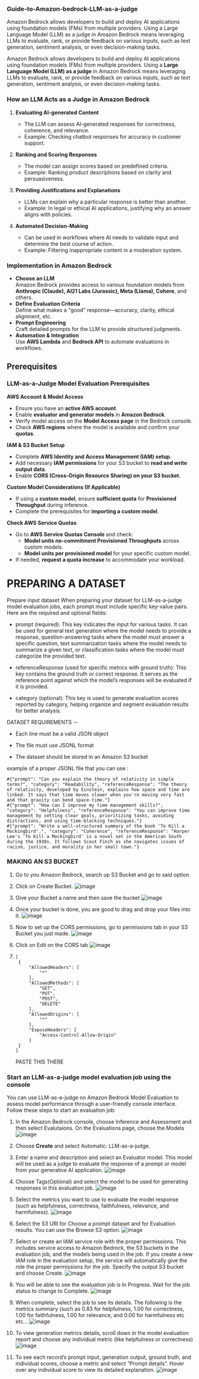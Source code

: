 ### Guide-to-Amazon-bedrock-LLM-as-a-judge

Amazon Bedrock allows developers to build and deploy AI applications using foundation models (FMs) from multiple providers. Using a Large Language Model (LLM) as a judge in Amazon Bedrock means leveraging LLMs to evaluate, rank, or provide feedback on various inputs, such as text generation, sentiment analysis, or even decision-making tasks.

Amazon Bedrock allows developers to build and deploy AI applications using foundation models (FMs) from multiple providers. Using a **Large Language Model (LLM) as a judge** in Amazon Bedrock means leveraging LLMs to evaluate, rank, or provide feedback on various inputs, such as text generation, sentiment analysis, or even decision-making tasks.

### **How an LLM Acts as a Judge in Amazon Bedrock**
1. **Evaluating AI-generated Content**  
   - The LLM can assess AI-generated responses for correctness, coherence, and relevance.  
   - Example: Checking chatbot responses for accuracy in customer support.

2. **Ranking and Scoring Responses**  
   - The model can assign scores based on predefined criteria.  
   - Example: Ranking product descriptions based on clarity and persuasiveness.

3. **Providing Justifications and Explanations**  
   - LLMs can explain why a particular response is better than another.  
   - Example: In legal or ethical AI applications, justifying why an answer aligns with policies.

4. **Automated Decision-Making**  
   - Can be used in workflows where AI needs to validate input and determine the best course of action.  
   - Example: Filtering inappropriate content in a moderation system.

### **Implementation in Amazon Bedrock**
- **Choose an LLM**  
  Amazon Bedrock provides access to various foundation models from **Anthropic (Claude), AI21 Labs (Jurassic), Meta (Llama), Cohere**, and others.  
- **Define Evaluation Criteria**  
  Define what makes a "good" response—accuracy, clarity, ethical alignment, etc.  
- **Prompt Engineering**  
  Craft detailed prompts for the LLM to provide structured judgments.  
- **Automation & Integration**  
  Use **AWS Lambda** and **Bedrock API** to automate evaluations in workflows.

## **Prerequisites**

### **LLM-as-a-Judge Model Evaluation Prerequisites**  

 **AWS Account & Model Access**  
- Ensure you have an **active AWS account**.  
- Enable **evaluator and generator models** in **Amazon Bedrock**.  
- Verify model access on the **Model Access page** in the Bedrock console.  
- Check **AWS regions** where the model is available and confirm your **quotas**.  

 **IAM & S3 Bucket Setup**  
- Complete **AWS Identity and Access Management (IAM) setup**.  
- Add necessary **IAM permissions** for your S3 bucket to **read and write output data**.  
- Enable **CORS (Cross-Origin Resource Sharing) on your S3 bucket**.  

 **Custom Model Considerations (If Applicable)**  
- If using a **custom model**, ensure **sufficient quota** for **Provisioned Throughput** during inference.  
- Complete the prerequisites for **importing a custom model**.  

 **Check AWS Service Quotas**  
- Go to **AWS Service Quotas Console** and check:  
  - **Model units no-commitment Provisioned Throughputs** across custom models.  
  - **Model units per provisioned model** for your specific custom model.  
- If needed, **request a quota increase** to accommodate your workload.  

# **PREPARING A DATASET**

Prepare input dataset
When preparing your dataset for LLM-as-a-judge model evaluation jobs, each prompt must include specific key-value pairs. Here are the required and optional fields:

- prompt (required): This key indicates the input for various tasks. It can be used for general text generation where the model needs to provide a response, question-answering tasks where the model must answer a specific question, text summarization tasks where the model needs to summarize a given text, or classification tasks where the model must categorize the provided text.

- referenceResponse (used for specific metrics with ground truth): This key contains the ground truth or correct response. It serves as the reference point against which the model’s responses will be evaluated if it is provided.

- category (optional): This key is used to generate evaluation scores reported by category, helping organize and segment evaluation results for better analysis.

DATASET REQUIREMENTS --

- Each line must be a valid JSON object
  
- The file must use JSONL format
  
- The dataset should be stored in an Amazon S3 bucket

example of a proper JSONL file that you can use :
```
#{"prompt": "Can you explain the theory of relativity in simple terms?", "category": "Readability", "referenceResponse": "The theory of relativity, developed by Einstein, explains how space and time are linked. It says that time moves slower when you're moving very fast and that gravity can bend space-time."}
#{"prompt": "How can I improve my time management skills?", "category": "Helpfulness", "referenceResponse": "You can improve time management by setting clear goals, prioritizing tasks, avoiding distractions, and using time-blocking techniques."}
#{"prompt": "Write a well-structured summary of the book 'To Kill a Mockingbird'.", "category": "Coherence", "referenceResponse": "Harper Lee's 'To Kill a Mockingbird' is a novel set in the American South during the 1930s. It follows Scout Finch as she navigates issues of racism, justice, and morality in her small town."}
```

### MAKING AN S3 BUCKET 

1. Go to you Amazon Bedrock, search up S3 Bucket and go to said option.

2. Click on Create Bucket.
   ![image](https://github.com/user-attachments/assets/b2ee3ce4-0210-4acd-acc7-c7a8d4b17c4c)

3. Give your Bucket a name and then save the bucket 
   ![image](https://github.com/user-attachments/assets/4774dd4d-e5a1-422d-af31-9e549d1e3dd9)

4. Once your bucket is done, you are good to drag and drop your files into it.
   ![image](https://github.com/user-attachments/assets/d142ce5d-75f4-4a0e-a9c8-50def8eb2ad9)

5. Now to set up the CORS permissions, go to permissions tab in your S3 Bucket you just made.
   ![image](https://github.com/user-attachments/assets/c4f31b10-f4ad-4f89-82af-280bc0ba1030)

6. Click on Edit on the CORS tab
   ![image](https://github.com/user-attachments/assets/2d1fad82-46bf-45f1-b3be-9dd097d0384c)

7. ```
   [
    {
        "AllowedHeaders": [
            "*"
        ],
        "AllowedMethods": [
            "GET",
            "PUT",
            "POST",
            "DELETE"
        ],
        "AllowedOrigins": [
            "*"
        ],
        "ExposeHeaders": [
            "Access-Control-Allow-Origin"
        ]
    }
   ]
   ```
   PASTE THIS THERE

### Start an LLM-as-a-judge model evaluation job using the console 

You can use LLM-as-a-judge on Amazon Bedrock Model Evaluation to assess model performance through a user-friendly console interface. Follow these steps to start an evaluation job:

1. In the Amazon Bedrock console, choose Inference and Assessment and then select Evalutaions. On the Evaluations page, choose the Models
   ![image](https://github.com/user-attachments/assets/54d2af99-cdc8-4106-9241-1a086b5341b9)

2. Choose **Create** and select Automatic: LLM-as-a-judge.

3. Enter a name and description and select an Evaluator model. This model will be used as a judge to evaluate the response of a prompt or model from your generative AI application.
   ![image](https://github.com/user-attachments/assets/52e723bc-0c86-4a05-9997-b34f111896fa)

4. Choose Tags(Optional) and select the model to be used for generating responses in this evaluation job.
   ![image](https://github.com/user-attachments/assets/f85f13aa-875a-4e8a-88c6-912063279f3e)

5. Select the metrics you want to use to evaluate the model response (such as helpfulness, correctness, faithfulness, relevance, and harmfulness).
   ![image](https://github.com/user-attachments/assets/e9774c55-130f-4243-8b51-ded29fa1ac0e)

6. Select the S3 URI for Choose a prompt dataset and for Evaluation results. You can use the Browse S3 option.
   ![image](https://github.com/user-attachments/assets/0b3cb49b-27e3-4038-bd54-371285f3a0d0)

7. Select or create an IAM service role with the proper permissions. This includes service access to Amazon Bedrock, the S3 buckets in the evaluation job, and the models being used in 
   the job. If you create a new IAM role in the evaluation setup, the service will automatically give the role the proper permissions for the job. Specify the output S3 bucket and 
   choose Create.
   ![image](https://github.com/user-attachments/assets/5d347adb-a789-49e1-a888-ca17f93031f3)

8. You will be able to see the evaluation job is In Progress. Wait for the job status to change to Complete.
   ![image](https://github.com/user-attachments/assets/0edb1d79-621a-4935-a2e3-bf491ada5e97)

9. When complete, select the job to see its details. The following is the metrics summary (such as 0.83 for helpfulness, 1.00 for correctness, 1.00 for faithfulness, 1.00 for relevance, 
   and 0.00 for harmfulness etc etc...
   ![image](https://github.com/user-attachments/assets/93000d52-303a-455c-a0d8-36dbe02310ce)

10. To view generation metrics details, scroll down in the model evaluation report and choose any individual metric (like helpfulness or correctness)
    ![image](https://github.com/user-attachments/assets/f51d0eae-36c4-4aa7-9fb1-43aed69b854f)

11. To see each record’s prompt input, generation output, ground truth, and individual scores, choose a metric and select “Prompt details”. Hover over any individual score to view its 
    detailed explanation.
    ![image](https://github.com/user-attachments/assets/c3767bd9-6a4c-4c92-8f0e-50adbb9a4f72)




